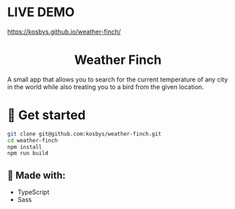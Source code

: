 # LIVE DEMO
https://kosbys.github.io/weather-finch/

<h1 align="center">
 Weather Finch </h1>
A small app that allows you to search for the current temperature of any city in the world while also treating you to a bird from the given location.


# :blue_book: Get started

```bash
git clone git@github.com:kosbys/weather-finch.git
cd weather-finch
npm install
npm run build
```

##  :wrench: Made with:

- TypeScript
- Sass

